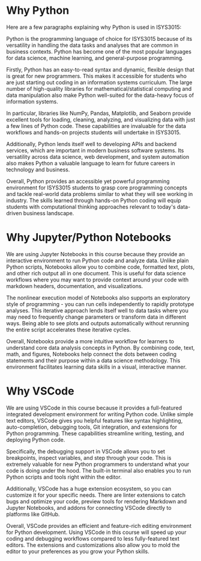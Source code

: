 # Why Python

Here are a few paragraphs explaining why Python is used in ISYS3015:

Python is the programming language of choice for ISYS3015 because of its versatility in handling the data tasks and analyses that are common in business contexts. Python has become one of the most popular languages for data science, machine learning, and general-purpose programming.

Firstly, Python has an easy-to-read syntax and dynamic, flexible design that is great for new programmers. This makes it accessible for students who are just starting out coding in an information systems curriculum. The large number of high-quality libraries for mathematical/statistical computing and data manipulation also make Python well-suited for the data-heavy focus of information systems. 

In particular, libraries like NumPy, Pandas, Matplotlib, and Seaborn provide excellent tools for loading, cleaning, analyzing, and visualizing data with just a few lines of Python code. These capabilities are invaluable for the data workflows and hands-on projects students will undertake in ISYS3015.

Additionally, Python lends itself well to developing APIs and backend services, which are important in modern business software systems. Its versatility across data science, web development, and system automation also makes Python a valuable language to learn for future careers in technology and business.

Overall, Python provides an accessible yet powerful programming environment for ISYS3015 students to grasp core programming concepts and tackle real-world data problems similar to what they will see working in industry. The skills learned through hands-on Python coding will equip students with computational thinking approaches relevant to today's data-driven business landscape.

# Why Jupyter/Python Notebooks

We are using Jupyter Notebooks in this course because they provide an interactive environment to run Python code and analyze data. Unlike plain Python scripts, Notebooks allow you to combine code, formatted text, plots, and other rich output all in one document. This is useful for data science workflows where you may want to provide context around your code with markdown headers, documentation, and visualizations. 

The nonlinear execution model of Notebooks also supports an exploratory style of programming - you can run cells independently to rapidly prototype analyses. This iterative approach lends itself well to data tasks where you may need to frequently change parameters or transform data in different ways. Being able to see plots and outputs automatically without rerunning the entire script accelerates these iterative cycles.

Overall, Notebooks provide a more intuitive workflow for learners to understand core data analysis concepts in Python. By combining code, text, math, and figures, Notebooks help connect the dots between coding statements and their purpose within a data science methodology. This environment facilitates learning data skills in a visual, interactive manner.

# Why VSCode

We are using VSCode in this course because it provides a full-featured integrated development environment for writing Python code. Unlike simple text editors, VSCode gives you helpful features like syntax highlighting, auto-completion, debugging tools, Git integration, and extensions for Python programming. These capabilities streamline writing, testing, and deploying Python code. 

Specifically, the debugging support in VSCode allows you to set breakpoints, inspect variables, and step through your code. This is extremely valuable for new Python programmers to understand what your code is doing under the hood. The built-in terminal also enables you to run Python scripts and tools right within the editor. 

Additionally, VSCode has a huge extension ecosystem, so you can customize it for your specific needs. There are linter extensions to catch bugs and optimize your code, preview tools for rendering Markdown and Jupyter Notebooks, and addons for connecting VSCode directly to platforms like GitHub.

Overall, VSCode provides an efficient and feature-rich editing environment for Python development. Using VSCode in this course will speed up your coding and debugging workflows compared to less fully-featured text editors. The extensions and customizations also allow you to mold the editor to your preferences as you grow your Python skills.